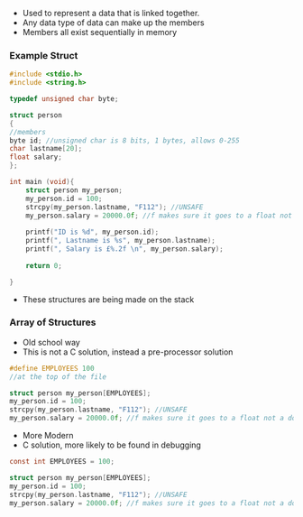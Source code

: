 * Used to represent a data that is linked together. 
* Any data type of data can make up the members 
* Members all exist sequentially in memory
### Example Struct 
```c
#include <stdio.h>
#include <string.h>

typedef unsigned char byte;

struct person
{
//members
byte id; //unsigned char is 8 bits, 1 bytes, allows 0-255
char lastname[20];
float salary;
};

int main (void){
	struct person my_person;
	my_person.id = 100;
	strcpy(my_person.lastname, "F112"); //UNSAFE
	my_person.salary = 20000.0f; //f makes sure it goes to a float not a double.
	
	printf("ID is %d", my_person.id);
	printf(", Lastname is %s", my_person.lastname);
	printf(", Salary is £%.2f \n", my_person.salary);
	
	return 0;

}
```
* These structures are being made on the stack
### Array of Structures 
* Old school way
* This is not a C solution, instead a pre-processor solution
```c
#define EMPLOYEES 100 
//at the top of the file

struct person my_person[EMPLOYEES];
my_person.id = 100;
strcpy(my_person.lastname, "F112"); //UNSAFE
my_person.salary = 20000.0f; //f makes sure it goes to a float not a double.
```
* More Modern
* C solution, more likely to be found in debugging
```c
const int EMPLOYEES = 100;

struct person my_person[EMPLOYEES];
my_person.id = 100;
strcpy(my_person.lastname, "F112"); //UNSAFE
my_person.salary = 20000.0f; //f makes sure it goes to a float not a double.
```